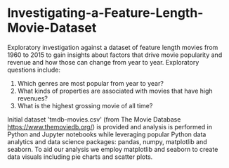 # Investigating-a-Feature-Length-Movie-Dataset
Exploratory investigation against a dataset of feature length movies from 1960 to 2015 to gain insights about factors that drive movie popularity and revenue and how those can change from year to year.  Exploratory questions include:
1) Which genres are most popular from year to year?
2) What kinds of properties are associated with movies that have high revenues?
3) What is the highest grossing movie of all time?

Initial dataset 'tmdb-movies.csv' (from The Movie Database https://www.themoviedb.org/) is provided and analysis is performed in Python and Jupyter notebooks while leveraging popular Python data analytics and data science packages: pandas, numpy, matplotlib and seaborn.  To aid our analysis we employ matplotlib and seaborn to create data visuals including pie charts and scatter plots.
